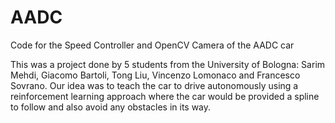 # AADC
Code for the Speed Controller and OpenCV Camera of the AADC car

This was a project done by 5 students from the University of Bologna: Sarim Mehdi, Giacomo Bartoli, Tong Liu, Vincenzo Lomonaco and Francesco Sovrano. Our idea was to teach the car to drive autonomously using a reinforcement learning approach where the car would be provided a spline to follow and also avoid any obstacles in its way.
